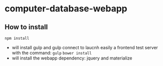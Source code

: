 # computer-database-webapp

## How to install

`npm install`
 - will install gulp and gulp connect to laucnh easily a frontend test server with the command: `gulp` 
`bower install`
 - will install the webapp dependency: jquery and materialize
